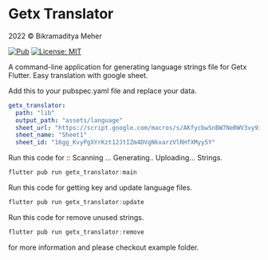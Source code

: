 # Getx Translator

2022 © Bikramaditya Meher

[![Pub](https://img.shields.io/pub/v/getx_translator.svg)](https://pub.dartlang.org/packages/getx_translator) [![License: MIT](https://img.shields.io/badge/License-MIT-yellow.svg)](https://github.com/bikram0000/getx_translator/blob/master/LICENSE)

A command-line application for generating language strings file for Getx Flutter. Easy translation with google sheet.


Add this to your pubspec.yaml file and replace your data.
```yaml
getx_translator:
  path: "lib"
  output_path: "assets/language"
  sheet_url: "https://script.google.com/macros/s/AKfycbwSnBW7NeRWV3vy9i7U8sX8RPyPkC2S8UGYbnehlOKMT5ueJNfwelsJogWTEitnqg8X7g/exec"
  sheet_name: "Sheet1"
  sheet_id: "16gg_KvyPgXYrKzt12JtIZm4DVgNkxarzVlRHfXMyy5Y"
```

Run this code for :: Scanning ... Generating.. Uploading...  Strings.
```dart
flutter pub run getx_translator:main
```

Run this code for getting key and update language files.
```dart
flutter pub run getx_translator:update
```

Run this code for remove unused strings.
```dart
flutter pub run getx_translator:remove
```
for more information and please checkout example folder.